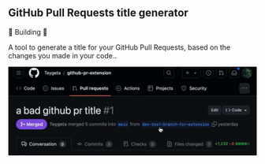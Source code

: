 ## GitHub Pull Requests title generator
🚧 Building 🚧

A tool to generate a title for your GitHub Pull Requests, based on the changes you made in your code..

![](./assets/extension-preview.gif)
